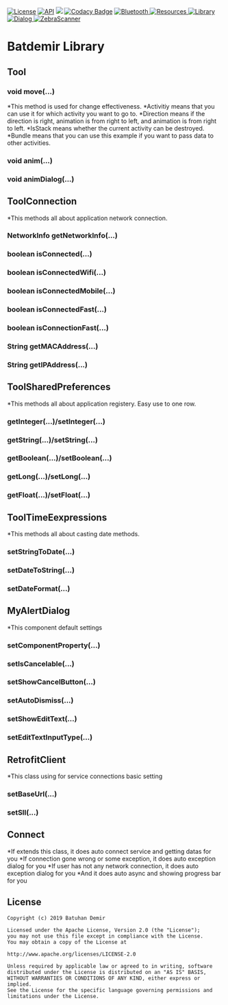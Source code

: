 [![License](https://img.shields.io/badge/License-Apache%202.0-blue.svg)](https://opensource.org/licenses/Apache-2.0)
[![API](https://img.shields.io/badge/API-23%2B-red.svg?style=flat)](https://android-arsenal.com/api?level=23)
[![](https://jitpack.io/v/batdemirorg/android.batdemir.library.svg)](https://jitpack.io/#batdemirorg/android.batdemir.library)
[![Codacy Badge](https://api.codacy.com/project/badge/Grade/764fdb1f562044499de6efb70ee53664)](https://www.codacy.com/manual/batdemir/android.batdemir.library?utm_source=github.com&amp;utm_medium=referral&amp;utm_content=batdemirorg/android.batdemir.library&amp;utm_campaign=Badge_Grade)
[![Bluetooth](https://api.bintray.com/packages/batdemirorg/batdemirlibrary/mybluetooth/images/download.svg?version=0.0.2) ](https://bintray.com/batdemirorg/batdemirlibrary/mybluetooth/0.0.2/link)
[![Resources](https://api.bintray.com/packages/batdemirorg/batdemirlibrary/myresources/images/download.svg?version=0.0.1) ](https://bintray.com/batdemirorg/batdemirlibrary/myresources/0.0.1/link)
[![Library](https://api.bintray.com/packages/batdemirorg/batdemirlibrary/mylibrary/images/download.svg?version=0.0.1) ](https://bintray.com/batdemirorg/batdemirlibrary/mylibrary/0.0.1/link)
[![Dialog](https://api.bintray.com/packages/batdemirorg/batdemirlibrary/mydialog/images/download.svg?version=0.0.1) ](https://bintray.com/batdemirorg/batdemirlibrary/mydialog/0.0.1/link)
[![ZebraScanner](https://api.bintray.com/packages/batdemirorg/batdemirlibrary/myscanner/images/download.svg?version=0.0.1) ](https://bintray.com/batdemirorg/batdemirlibrary/myscanner/0.0.1/link)
# Batdemir Library

## Tool
### void move(...)
*This method is used for change effectiveness.
*Activitiy means that you can use it for which activity you want to go to.
*Direction means if the direction is right, animation is from right to left, and animation is from right to left.
*IsStack means whether the current activity can be destroyed.
*Bundle means that you can use this example if you want to pass data to other activities.
### void anim(...)
### void animDialog(...)

## ToolConnection
*This methods all about application network connection.
### NetworkInfo getNetworkInfo(...)
### boolean isConnected(...)
### boolean isConnectedWifi(...)
### boolean isConnectedMobile(...)
### boolean isConnectedFast(...)
### boolean isConnectionFast(...)
### String getMACAddress(...)
### String getIPAddress(...)

## ToolSharedPreferences
*This methods all about application registery. Easy use to one row.
### getInteger(...)/setInteger(...)
### getString(...)/setString(...)
### getBoolean(...)/setBoolean(...)
### getLong(...)/setLong(...)
### getFloat(...)/setFloat(...)

## ToolTimeEexpressions
*This methods all about casting date methods.
### setStringToDate(...)
### setDateToString(...)
### setDateFormat(...)

## MyAlertDialog
*This component default settings
### setComponentProperty(...)
### setIsCancelable(...)
### setShowCancelButton(...)
### setAutoDismiss(...)
### setShowEditText(...)
### setEditTextInputType(...)

## RetrofitClient
*This class using for service connections basic setting
### setBaseUrl(...)
### setSll(...)

## Connect
*If extends this class, it does auto connect service and getting datas for you
*If connection gone wrong or some exception, it does auto exception dialog for you
*If user has not any network connection, it does auto exception dialog for you
*And it does auto async and showing progress bar for you

## License
    Copyright (c) 2019 Batuhan Demir

    Licensed under the Apache License, Version 2.0 (the "License");
    you may not use this file except in compliance with the License.
    You may obtain a copy of the License at

    http://www.apache.org/licenses/LICENSE-2.0

    Unless required by applicable law or agreed to in writing, software
    distributed under the License is distributed on an "AS IS" BASIS,
    WITHOUT WARRANTIES OR CONDITIONS OF ANY KIND, either express or implied.
    See the License for the specific language governing permissions and
    limitations under the License.
